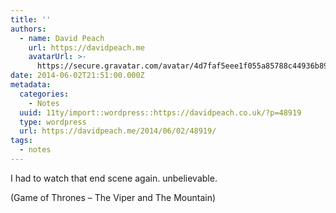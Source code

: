 ```yaml
---
title: ''
authors:
  - name: David Peach
    url: https://davidpeach.me
    avatarUrl: >-
      https://secure.gravatar.com/avatar/4d7faf5eee1f055a85788c44936b8995eaab6dfb004e7854ec747ccb272e91ee?s=96&d=mm&r=g
date: 2014-06-02T21:51:00.000Z
metadata:
  categories:
    - Notes
  uuid: 11ty/import::wordpress::https://davidpeach.co.uk/?p=48919
  type: wordpress
  url: https://davidpeach.me/2014/06/02/48919/
tags:
  - notes
---
```

I had to watch that end scene again. unbelievable.

(Game of Thrones – The Viper and The Mountain)